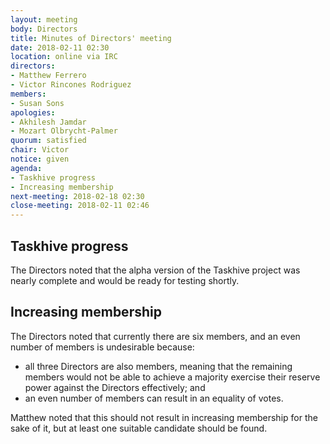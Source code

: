 ```yaml
---
layout: meeting
body: Directors
title: Minutes of Directors' meeting
date: 2018-02-11 02:30
location: online via IRC
directors:
- Matthew Ferrero
- Victor Rincones Rodriguez
members:
- Susan Sons
apologies:
- Akhilesh Jamdar
- Mozart Olbrycht-Palmer
quorum: satisfied
chair: Victor
notice: given
agenda:
- Taskhive progress
- Increasing membership
next-meeting: 2018-02-18 02:30
close-meeting: 2018-02-11 02:46
---
```


## Taskhive progress

The Directors noted that the alpha version of the Taskhive project was nearly complete and would be ready for testing shortly.

## Increasing membership

The Directors noted that currently there are six members, and an even number of members is undesirable because:

- all three Directors are also members, meaning that the remaining members would not be able to achieve a majority exercise their reserve power against the Directors effectively; and
- an even number of members can result in an equality of votes.

Matthew noted that this should not result in increasing membership for the sake of it, but at least one suitable candidate should be found.
